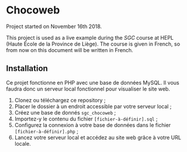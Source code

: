 # Chocoweb

Project started on November 16th 2018.

This project is used as a live example during the _SGC_ course at HEPL (Haute École de la Province de Liège). The course is given in French, so from now on this document will be written in French.

## Installation

Ce projet fonctionne en PHP avec une base de données MySQL. Il vous faudra donc un serveur local fonctionnel pour visualiser le site web.

1. Clonez ou téléchargez ce repository ;
2. Placer le dossier à un endroit accessible par votre serveur local ;
3. Créez une base de donnés `sgc_chocoweb` ;
4. Importez-y le contenu du fichier `[fichier-à-définir].sql` ;
5. Configurez la connexion à votre base de données dans le fichier `[fichier-à-définir].php` ;
6. Lancez votre serveur local et accédez au site web grâce à votre URL locale.